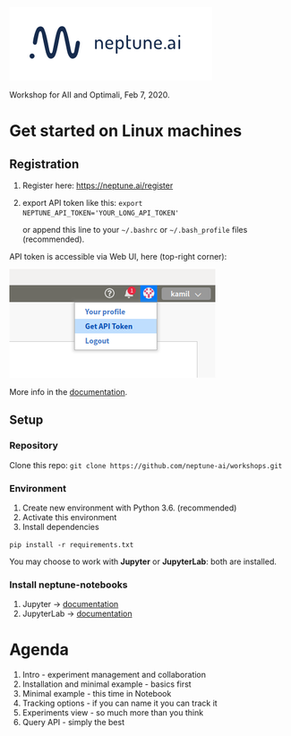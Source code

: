 ![neptune-logo](_static/neptune-ai-blue-horizontal.png "neptune.ai")

Workshop for AII and Optimali, Feb 7, 2020.

# Get started on Linux machines
## Registration
1. Register here: https://neptune.ai/register
1. export API token like this: ```export NEPTUNE_API_TOKEN='YOUR_LONG_API_TOKEN'```

   or append this line to your `~/.bashrc` or `~/.bash_profile` files (recommended).

API token is accessible via Web UI, here (top-right corner):

![API-token-location](_static/api-token.png)

More info in the [documentation](https://docs.neptune.ai/python-api/tutorials/get-started.html#copy-api-token).

## Setup
### Repository
Clone this repo: ```git clone https://github.com/neptune-ai/workshops.git```

### Environment
1. Create new environment with Python 3.6. (recommended)
1. Activate this environment
1. Install dependencies

```pip install -r requirements.txt```

You may choose to work with **Jupyter** or **JupyterLab**: both are installed.

### Install neptune-notebooks
1. Jupyter -> [documentation](https://docs.neptune.ai/notebooks/installation.html#jupyter)
1. JupyterLab -> [documentation](https://docs.neptune.ai/notebooks/installation.html#jupyterlab)

# Agenda
1. Intro - experiment management and collaboration
1. Installation and minimal example - basics first
1. Minimal example - this time in Notebook
1. Tracking options - if you can name it you can track it
1. Experiments view - so much more than you think
1. Query API - simply the best
